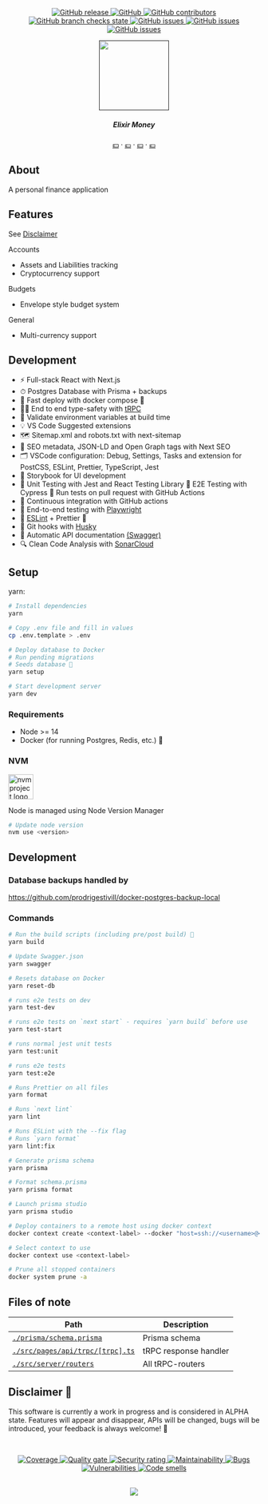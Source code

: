 <p align="center">
    <a href="https://github.com/HarrisFauntleroy/elixir.money/releases">
        <img alt="GitHub release" src="https://img.shields.io/github/package-json/v/HarrisFauntleroy/nextjs-starter?&style=for-the-badge">
    </a>
    <a href="/LICENSE">
        <img alt="GitHub" src="https://img.shields.io/github/license/HarrisFauntleroy/elixir.money?&style=for-the-badge">
    </a>
    <a href="https://github.com/HarrisFauntleroy/elixir.money/graphs/contributors">
        <img alt="GitHub contributors" src="https://img.shields.io/github/contributors-anon/HarrisFauntleroy/elixir.money?&style=for-the-badge">
    </a>
    <a href="https://github.com/HarrisFauntleroy/elixir.money/actions">
        <img alt="GitHub branch checks state" src="https://img.shields.io/github/checks-status/HarrisFauntleroy/elixir.money/main?&style=for-the-badge">
    </a>
    <a href="https://github.com/HarrisFauntleroy/elixir.money/issues?q=is%3Aopen+is%3Aissue">
        <img alt="GitHub issues" src="https://img.shields.io/github/issues/HarrisFauntleroy/elixir.money?&style=for-the-badge">
    </a>
		    <a href="https://github.com/HarrisFauntleroy/elixir.money/issues?q=is%3Aopen+is%3Aissue">
        <img alt="GitHub issues" src="https://img.shields.io/github/last-commit/HarrisFauntleroy/elixir.money?&style=for-the-badge">
    </a>
        </a>
		    <a href="https://github.com/HarrisFauntleroy/elixir.money/issues?q=is%3Aopen+is%3Aissue">
        <img alt="GitHub issues" src="https://img.shields.io/github/commit-activity/w/HarrisFauntleroy/elixir.money?&style=for-the-badge">
    </a>
</p>

<!-- [![unit-test](https://github.com/HarrisFauntleroy/elixir.money/actions/workflows/unit.yaml/badge.svg)](https://github.com/HarrisFauntleroy/elixir.money/actions/workflows/unit.yaml)

[![e2e-test](https://github.com/HarrisFauntleroy/elixir.money/actions/workflows/e2e.yml/badge.svg)](https://github.com/HarrisFauntleroy/elixir.money/actions/workflows/e2e.yml) -->

<div align="center">
    <a href="">
        <img src="https://github.com/HarrisFauntleroy/elixir.money/blob/main/public/images/logo.png?raw=true" alt="" height="140" />
    </a>
    <h5 align="center">
        Elixir Money
    </h5>
    <p align="center">
        <a target="_blank" href="">💵</a>
          &middot;
        <a target="_blank" href="">💷</a>
          &middot;
        <a target="_blank" href="">💴</a>
          &middot;
        <a target="_blank" href="">💶</a>
    </p>
</div>

## **About**

A personal finance application

## **Features**

See [Disclaimer](#disclaimer-🚨)

Accounts

<ul>
  <li>Assets and Liabilities tracking</li>
  <li>Cryptocurrency support</li>
</ul>

Budgets

<ul>
  <li>Envelope style budget system</li>
</ul>

General

<ul>
  <li>Multi-currency support</li>
</ul>

## **Development**

- ⚡ Full-stack React with Next.js
- ⏱ Postgres Database with Prisma + backups
- 🚀 Fast deploy with docker compose 🐳
- 🧙‍♂️ End to end type-safety with [tRPC](https://trpc.io)
- 🔐 Validate environment variables at build time
- 💡 VS Code Suggested extensions
- 🗺️ Sitemap.xml and robots.txt with next-sitemap
- 🤖 SEO metadata, JSON-LD and Open Graph tags with Next SEO
- 🗂 VSCode configuration: Debug, Settings, Tasks and extension for PostCSS, ESLint, Prettier, TypeScript, Jest
- 🎉 Storybook for UI development
- 🦺 Unit Testing with Jest and React Testing Library
  🧪 E2E Testing with Cypress
  👷 Run tests on pull request with GitHub Actions
- 💖 Continuous integration with GitHub actions
- 🧪 End-to-end testing with [Playwright](https://playwright.dev/)
- 🎨 [ESLint](https://eslint.org) + Prettier 💅
- 🐶 Git hooks with [Husky](https://www.npmjs.com/package/husky)
- 📜 Automatic API documentation [(Swagger)](https://swagger.io/solutions/api-documentation/)
- 🔍 Clean Code Analysis with [SonarCloud](https://sonarcloud.io)

## Setup

yarn:

```sh
# Install dependencies
yarn

# Copy .env file and fill in values
cp .env.template > .env

# Deploy database to Docker
# Run pending migrations
# Seeds database 🌱
yarn setup

# Start development server
yarn dev
```

### Requirements

- Node >= 14
- Docker (for running Postgres, Redis, etc.) 🐳

### NVM

<a href="https://github.com/nvm-sh/logos"><img alt="nvm project logo" src="https://raw.githubusercontent.com/nvm-sh/logos/HEAD/nvm-logo-color.svg" height="50" /></a>

Node is managed using Node Version Manager

```sh
# Update node version
nvm use <version>
```

## Development

### Database backups handled by

https://github.com/prodrigestivill/docker-postgres-backup-local

### Commands

```sh
# Run the build scripts (including pre/post build) 🔨
yarn build

# Update Swagger.json
yarn swagger

# Resets database on Docker
yarn reset-db

# runs e2e tests on dev
yarn test-dev

# runs e2e tests on `next start` - requires `yarn build` before use
yarn test-start

# runs normal jest unit tests
yarn test:unit

# runs e2e tests
yarn test:e2e

# Runs Prettier on all files
yarn format

# Runs `next lint`
yarn lint

# Runs ESLint with the --fix flag
# Runs `yarn format`
yarn lint:fix

# Generate prisma schema
yarn prisma

# Format schema.prisma
yarn prisma format

# Launch prisma studio
yarn prisma studio

# Deploy containers to a remote host using docker context
docker context create <context-label> --docker "host=ssh://<username>@<address>"

# Select context to use
docker context use <context-label>

# Prune all stopped containers
docker system prune -a
```

## Files of note

<table>
  <thead>
    <tr>
      <th>Path</th>
      <th>Description</th>
    </tr>
  </thead>
  <tbody>
    <tr>
      <td><a href="./prisma/schema.prisma"><code>./prisma/schema.prisma</code></a></td>
      <td>Prisma schema</td>
    </tr>
    <tr>
      <td><a href="./src/pages/api/trpc/[trpc].ts"><code>./src/pages/api/trpc/[trpc].ts</code></a></td>
      <td>tRPC response handler</td>
    </tr>
    <tr>
      <td><a href="./src/server/routers"><code>./src/server/routers</code></a></td>
      <td>All tRPC-routers</td>
    </tr>
  </tbody>
</table>

<!-- DISCLAIMER -->

## Disclaimer 🚨

This software is currently a work in progress and is considered in ALPHA state. Features will appear and disappear, APIs will be changed, bugs will be introduced, your feedback is always welcome! 🚧

<br />

<p align="center">
	<a href="https://sonarcloud.io/summary/new_code?id=HarrisFauntleroy_elixir.money">
	    <img alt="Coverage" src="https://sonarcloud.io/api/project_badges/measure?project=HarrisFauntleroy_elixir.money&metric=coverage">
	</a>
	<a href="https://sonarcloud.io/summary/new_code?id=HarrisFauntleroy_elixir.money">
	    <img alt="Quality gate" src="https://sonarcloud.io/api/project_badges/measure?project=HarrisFauntleroy_elixir.money&metric=alert_status">
	</a>
	<a href="https://sonarcloud.io/summary/new_code?id=HarrisFauntleroy_elixir.money">
	    <img alt="Security rating" src="https://sonarcloud.io/api/project_badges/measure?project=HarrisFauntleroy_elixir.money&metric=security_rating">
	</a>
	<a href="https://sonarcloud.io/summary/new_code?id=HarrisFauntleroy_elixir.money">
	    <img alt="Maintainability" src="https://sonarcloud.io/api/project_badges/measure?project=HarrisFauntleroy_elixir.money&metric=sqale_rating">
	</a>
	<a href="https://sonarcloud.io/summary/new_code?id=HarrisFauntleroy_flower-shop ">
	    <img alt="Bugs" src="https://sonarcloud.io/api/project_badges/measure?project=HarrisFauntleroy_flower-shop&metric=bugs">
	</a>
	<a href="https://sonarcloud.io/summary/new_code?id=HarrisFauntleroy_flower-shop">
	    <img alt="Vulnerabilities" src="https://sonarcloud.io/api/project_badges/measure?project=HarrisFauntleroy_elixir.money&metric=vulnerabilities">
	</a>
	<a href="https://sonarcloud.io/summary/new_code?id=HarrisFauntleroy_elixir.money">
	    <img alt="Code smells" src="https://sonarcloud.io/api/project_badges/measure?project=HarrisFauntleroy_elixir.money&metric=code_smells">
	</a>
</p>

<br />

<div align="center">
    <img src="https://forthebadge.com/images/badges/built-with-love.svg" />
</div>
